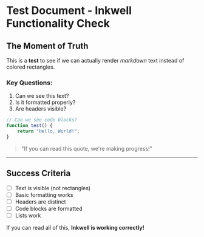 # Test Document - Inkwell Functionality Check

## The Moment of Truth

This is a **test** to see if we can actually render *markdown* text instead of colored rectangles.

### Key Questions:
1. Can we see this text?
2. Is it formatted properly?
3. Are headers visible?

```javascript
// Can we see code blocks?
function test() {
    return "Hello, World!";
}
```

> "If you can read this quote, we're making progress!"

---

## Success Criteria

- [ ] Text is visible (not rectangles)
- [ ] Basic formatting works
- [ ] Headers are distinct
- [ ] Code blocks are formatted
- [ ] Lists work

If you can read all of this, **Inkwell is working correctly!**